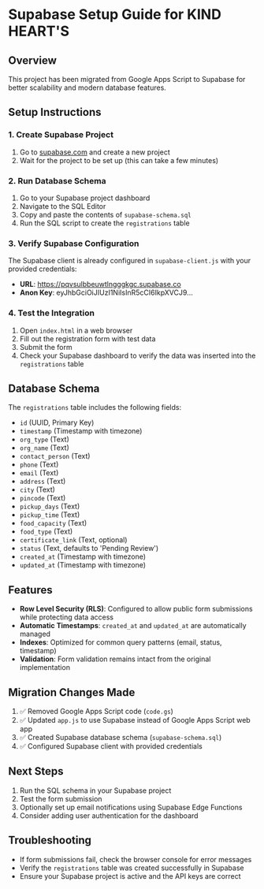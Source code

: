 # Supabase Setup Guide for KIND HEART'S

## Overview
This project has been migrated from Google Apps Script to Supabase for better scalability and modern database features.

## Setup Instructions

### 1. Create Supabase Project
1. Go to [supabase.com](https://supabase.com) and create a new project
2. Wait for the project to be set up (this can take a few minutes)

### 2. Run Database Schema
1. Go to your Supabase project dashboard
2. Navigate to the SQL Editor
3. Copy and paste the contents of `supabase-schema.sql`
4. Run the SQL script to create the `registrations` table

### 3. Verify Supabase Configuration
The Supabase client is already configured in `supabase-client.js` with your provided credentials:
- **URL**: https://pqvsulbbeuwtlngggkgc.supabase.co
- **Anon Key**: eyJhbGciOiJIUzI1NiIsInR5cCI6IkpXVCJ9...

### 4. Test the Integration
1. Open `index.html` in a web browser
2. Fill out the registration form with test data
3. Submit the form
4. Check your Supabase dashboard to verify the data was inserted into the `registrations` table

## Database Schema

The `registrations` table includes the following fields:
- `id` (UUID, Primary Key)
- `timestamp` (Timestamp with timezone)
- `org_type` (Text)
- `org_name` (Text)
- `contact_person` (Text)
- `phone` (Text)
- `email` (Text)
- `address` (Text)
- `city` (Text)
- `pincode` (Text)
- `pickup_days` (Text)
- `pickup_time` (Text)
- `food_capacity` (Text)
- `food_type` (Text)
- `certificate_link` (Text, optional)
- `status` (Text, defaults to 'Pending Review')
- `created_at` (Timestamp with timezone)
- `updated_at` (Timestamp with timezone)

## Features
- **Row Level Security (RLS)**: Configured to allow public form submissions while protecting data access
- **Automatic Timestamps**: `created_at` and `updated_at` are automatically managed
- **Indexes**: Optimized for common query patterns (email, status, timestamp)
- **Validation**: Form validation remains intact from the original implementation

## Migration Changes Made
1. ✅ Removed Google Apps Script code (`code.gs`)
2. ✅ Updated `app.js` to use Supabase instead of Google Apps Script web app
3. ✅ Created Supabase database schema (`supabase-schema.sql`)
4. ✅ Configured Supabase client with provided credentials

## Next Steps
1. Run the SQL schema in your Supabase project
2. Test the form submission
3. Optionally set up email notifications using Supabase Edge Functions
4. Consider adding user authentication for the dashboard

## Troubleshooting
- If form submissions fail, check the browser console for error messages
- Verify the `registrations` table was created successfully in Supabase
- Ensure your Supabase project is active and the API keys are correct